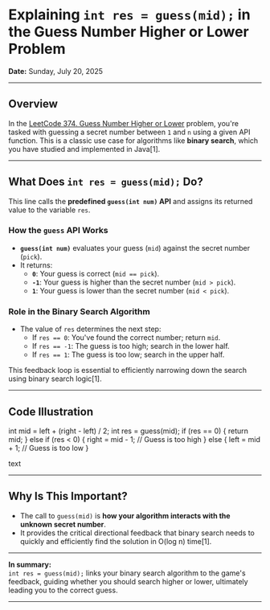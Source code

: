 # Explaining `int res = guess(mid);` in the Guess Number Higher or Lower Problem

**Date:** Sunday, July 20, 2025

---

## Overview

In the [LeetCode 374. Guess Number Higher or Lower](https://leetcode.com/problems/guess-number-higher-or-lower/) problem, you're tasked with guessing a secret number between `1` and `n` using a given API function. This is a classic use case for algorithms like **binary search**, which you have studied and implemented in Java[1].

---

## What Does `int res = guess(mid);` Do?

This line calls the **predefined `guess(int num)` API** and assigns its returned value to the variable `res`.

### How the `guess` API Works

- **`guess(int num)`** evaluates your guess (`mid`) against the secret number (`pick`).
- It returns:
  - **`0`**: Your guess is correct (`mid == pick`).
  - **`-1`**: Your guess is higher than the secret number (`mid > pick`).
  - **`1`**: Your guess is lower than the secret number (`mid < pick`).

### Role in the Binary Search Algorithm

- The value of `res` determines the next step:
  - If `res == 0`: You've found the correct number; return `mid`.
  - If `res == -1`: The guess is too high; search in the lower half.
  - If `res == 1`: The guess is too low; search in the upper half.

This feedback loop is essential to efficiently narrowing down the search using binary search logic[1].

---

## Code Illustration

int mid = left + (right - left) / 2;
int res = guess(mid);
if (res == 0) {
return mid;
} else if (res < 0) {
right = mid - 1; // Guess is too high
} else {
left = mid + 1; // Guess is too low
}

text

---

## Why Is This Important?

- The call to `guess(mid)` is **how your algorithm interacts with the unknown secret number**.
- It provides the critical directional feedback that binary search needs to quickly and efficiently find the solution in O(log n) time[1].

---

**In summary:**  
`int res = guess(mid);` links your binary search algorithm to the game's feedback, guiding whether you should search higher or lower, ultimately leading you to the correct guess.

---

